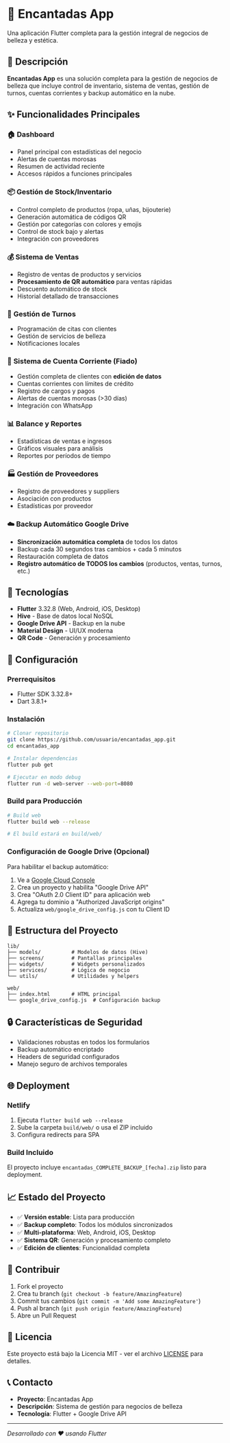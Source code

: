 # 💄 Encantadas App

Una aplicación Flutter completa para la gestión integral de negocios de belleza y estética.

## 📱 Descripción

**Encantadas App** es una solución completa para la gestión de negocios de belleza que incluye control de inventario, sistema de ventas, gestión de turnos, cuentas corrientes y backup automático en la nube.

## ✨ Funcionalidades Principales

### 🏠 **Dashboard**
- Panel principal con estadísticas del negocio
- Alertas de cuentas morosas
- Resumen de actividad reciente
- Accesos rápidos a funciones principales

### 📦 **Gestión de Stock/Inventario**
- Control completo de productos (ropa, uñas, bijouterie)
- Generación automática de códigos QR
- Gestión por categorías con colores y emojis
- Control de stock bajo y alertas
- Integración con proveedores

### 💰 **Sistema de Ventas**
- Registro de ventas de productos y servicios
- **Procesamiento de QR automático** para ventas rápidas
- Descuento automático de stock
- Historial detallado de transacciones

### 📅 **Gestión de Turnos**
- Programación de citas con clientes
- Gestión de servicios de belleza
- Notificaciones locales

### 👥 **Sistema de Cuenta Corriente (Fiado)**
- Gestión completa de clientes con **edición de datos**
- Cuentas corrientes con límites de crédito
- Registro de cargos y pagos
- Alertas de cuentas morosas (>30 días)
- Integración con WhatsApp

### 📊 **Balance y Reportes**
- Estadísticas de ventas e ingresos
- Gráficos visuales para análisis
- Reportes por períodos de tiempo

### 🏭 **Gestión de Proveedores**
- Registro de proveedores y suppliers
- Asociación con productos
- Estadísticas por proveedor

### ☁️ **Backup Automático Google Drive**
- **Sincronización automática completa** de todos los datos
- Backup cada 30 segundos tras cambios + cada 5 minutos
- Restauración completa de datos
- **Registro automático de TODOS los cambios** (productos, ventas, turnos, etc.)

## 🚀 Tecnologías

- **Flutter** 3.32.8 (Web, Android, iOS, Desktop)
- **Hive** - Base de datos local NoSQL
- **Google Drive API** - Backup en la nube
- **Material Design** - UI/UX moderna
- **QR Code** - Generación y procesamiento

## 🔧 Configuración

### Prerrequisitos
- Flutter SDK 3.32.8+
- Dart 3.8.1+

### Instalación
```bash
# Clonar repositorio
git clone https://github.com/usuario/encantadas_app.git
cd encantadas_app

# Instalar dependencias
flutter pub get

# Ejecutar en modo debug
flutter run -d web-server --web-port=8080
```

### Build para Producción
```bash
# Build web
flutter build web --release

# El build estará en build/web/
```

### Configuración de Google Drive (Opcional)
Para habilitar el backup automático:

1. Ve a [Google Cloud Console](https://console.cloud.google.com)
2. Crea un proyecto y habilita "Google Drive API"
3. Crea "OAuth 2.0 Client ID" para aplicación web
4. Agrega tu dominio a "Authorized JavaScript origins"
5. Actualiza `web/google_drive_config.js` con tu Client ID

## 📁 Estructura del Proyecto

```
lib/
├── models/          # Modelos de datos (Hive)
├── screens/         # Pantallas principales
├── widgets/         # Widgets personalizados
├── services/        # Lógica de negocio
└── utils/           # Utilidades y helpers

web/
├── index.html       # HTML principal
└── google_drive_config.js  # Configuración backup
```

## 🔒 Características de Seguridad

- Validaciones robustas en todos los formularios
- Backup automático encriptado
- Headers de seguridad configurados
- Manejo seguro de archivos temporales

## 🌐 Deployment

### Netlify
1. Ejecuta `flutter build web --release`
2. Sube la carpeta `build/web/` o usa el ZIP incluido
3. Configura redirects para SPA

### Build Incluido
El proyecto incluye `encantadas_COMPLETE_BACKUP_[fecha].zip` listo para deployment.

## 📈 Estado del Proyecto

- ✅ **Versión estable**: Lista para producción
- ✅ **Backup completo**: Todos los módulos sincronizados
- ✅ **Multi-plataforma**: Web, Android, iOS, Desktop
- ✅ **Sistema QR**: Generación y procesamiento completo
- ✅ **Edición de clientes**: Funcionalidad completa

## 🤝 Contribuir

1. Fork el proyecto
2. Crea tu branch (`git checkout -b feature/AmazingFeature`)
3. Commit tus cambios (`git commit -m 'Add some AmazingFeature'`)
4. Push al branch (`git push origin feature/AmazingFeature`)
5. Abre un Pull Request

## 📄 Licencia

Este proyecto está bajo la Licencia MIT - ver el archivo [LICENSE](LICENSE) para detalles.

## 📞 Contacto

- **Proyecto**: Encantadas App
- **Descripción**: Sistema de gestión para negocios de belleza
- **Tecnología**: Flutter + Google Drive API

---

*Desarrollado con ❤️ usando Flutter*